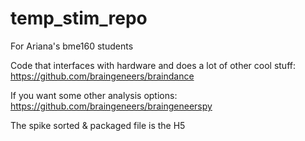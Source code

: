 # temp_stim_repo
For Ariana's bme160 students 

Code that interfaces with hardware and does a lot of other cool stuff:
https://github.com/braingeneers/braindance

If you want some other analysis options:
https://github.com/braingeneers/braingeneerspy

The spike sorted & packaged file is the H5

